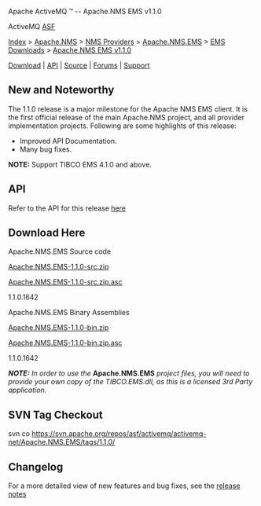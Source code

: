 Apache ActiveMQ ™ -- Apache.NMS EMS v1.1.0 

ActiveMQ [ASF](http://www.apache.org)

[Index](index.html) > [Apache.NMS](apachenms.html) > [NMS Providers](nms-providers.html) > [Apache.NMS.EMS](apachenmsems.html) > [EMS Downloads](ems-downloads.html) > [Apache.NMS EMS v1.1.0](apachenms-ems-v110.html)

[Download](download.html) | [API](nms-api.html) | [Source](source.html) | [Forums](http://activemq.apache.org/discussion-forums.html) | [Support](http://activemq.apache.org/support.html)

New and Noteworthy
------------------

The 1.1.0 release is a major milestone for the Apache NMS EMS client. It is the first official release of the main Apache.NMS project, and all provider implementation projects. Following are some highlights of this release:

*   Improved API Documentation.
*   Many bug fixes.

**NOTE:** Support TIBCO EMS 4.1.0 and above.

API
---

Refer to the API for this release [here](nms-api.html)

Download Here
-------------

Apache.NMS.EMS Source code

[Apache.NMS.EMS-1.1.0-src.zip](https://archive.apache.org/dist/activemq/apache-nms/1.1.0/Apache.NMS.EMS-1.1.0-src.zip)

[Apache.NMS.EMS-1.1.0-src.zip.asc](https://archive.apache.org/dist/activemq/apache-nms/1.1.0/Apache.NMS.EMS-1.1.0-src.zip.asc)

1.1.0.1642

Apache.NMS.EMS Binary Assemblies

[Apache.NMS.EMS-1.1.0-bin.zip](https://archive.apache.org/dist/activemq/apache-nms/1.1.0/Apache.NMS.EMS-1.1.0-bin.zip)

[Apache.NMS.EMS-1.1.0-bin.zip.asc](https://archive.apache.org/dist/activemq/apache-nms/1.1.0/Apache.NMS.EMS-1.1.0-bin.zip.asc)

1.1.0.1642

**_NOTE:_** _In order to use the_ **Apache.NMS.EMS** _project files, you will need to provide your own copy of the TIBCO.EMS.dll, as this is a licensed 3rd Party application._

SVN Tag Checkout
----------------

svn co https://svn.apache.org/repos/asf/activemq/activemq-net/Apache.NMS.EMS/tags/1.1.0/

Changelog
---------

For a more detailed view of new features and bug fixes, see the [release notes](https://issues.apache.org/activemq/secure/ReleaseNote.jspa?projectId=11010&styleName=Html&version=11814)


